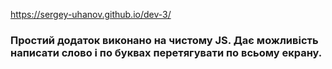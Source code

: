 
https://sergey-uhanov.github.io/dev-3/


### Простий додаток виконано на чистому JS. Дає можливість написати слово і по буквах перетягувати по всьому екрану.
